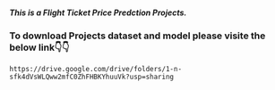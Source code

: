 <p><h5>This is a Flight Ticket Price Predction Projects.</h5></p>

### To download Projects dataset and model please visite the below link👇👇
    https://drive.google.com/drive/folders/1-n-sfk4dVsWLQww2mfC0ZhFHBKYhuuVk?usp=sharing